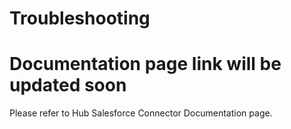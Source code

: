 # Troubleshooting
# Documentation page link will be updated soon
Please refer to Hub Salesforce Connector Documentation page. 
